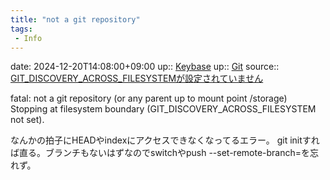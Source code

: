 ```yaml
---
title: "not a git repository"
tags:
 - Info
---
```


date: 2024-12-20T14:08:00+09:00
up:: [Keybase](../Bar/App/Keybase.md)
up:: [Git](../Bar/App/Git.md)
source:: [GIT_DISCOVERY_ACROSS_FILESYSTEMが設定されていません](https://qastack.jp/programming/16853624/git-discovery-across-filesystem-not-set)

fatal: not a git repository (or any parent up to mount point /storage)
Stopping at filesystem boundary (GIT_DISCOVERY_ACROSS_FILESYSTEM not set).

なんかの拍子にHEADやindexにアクセスできなくなってるエラー。
git initすれば直る。ブランチもないはずなのでswitchやpush --set-remote-branch=を忘れず。